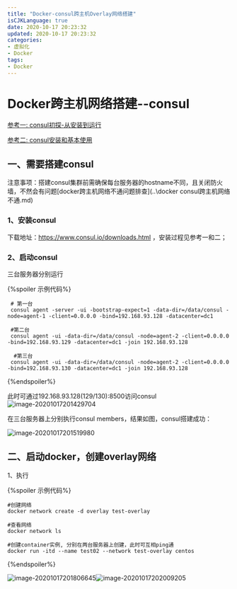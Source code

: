 ```yaml
---
title: "Docker-consul跨主机Overlay网络搭建"
isCJKLanguage: true
date: 2020-10-17 20:23:32
updated: 2020-10-17 20:23:32
categories: 
- 虚拟化
- Docker
tags: 
- Docker
---
```


# Docker跨主机网络搭建--consul

[参考一: consul初探-从安装到运行](https://www.cnblogs.com/viter/p/11018953.html)

[参考二: consul安装和基本使用](https://sanyuesha.com/2017/11/15/what-about-consul/)

## 一、需要搭建consul

注意事项：搭建consul集群前需确保每台服务器的hostname不同，且关闭防火墙，不然会有问题[docker跨主机网络不通问题排查](..\docker consul跨主机网络不通.md)

### 1、安装consul

下载地址：https://www.consul.io/downloads.html ，安装过程见参考一和二；

### 2、启动consul

三台服务器分别运行

{%spoiler 示例代码%}
```shell
 # 第一台
 consul agent -server -ui -bootstrap-expect=1 -data-dir=/data/consul -node=agent-1 -client=0.0.0.0 -bind=192.168.93.128 -datacenter=dc1
 
 #第二台
 consul agent -ui -data-dir=/data/consul -node=agent-2 -client=0.0.0.0 -bind=192.168.93.129 -datacenter=dc1 -join 192.168.93.128
 
  #第三台
 consul agent -ui -data-dir=/data/consul -node=agent-2 -client=0.0.0.0 -bind=192.168.93.130 -datacenter=dc1 -join 192.168.93.128
```
{%endspoiler%}

此时可通过192.168.93.128(129/130):8500访问consul![image-20201017201429704](https://raw.githubusercontent.com/Abug0/Typora-Pics/master/pics/Typora20201017201429.png)

在三台服务器上分别执行consul members，结果如图，consul搭建成功：

![image-20201017201519980](https://raw.githubusercontent.com/Abug0/Typora-Pics/master/pics/Typora20201017201520.png)

## 二、启动docker，创建overlay网络

1、执行

{%spoiler 示例代码%}
```
#创建网络
docker network create -d overlay test-overlay

#查看网络
docker network ls

#创建container实例, 分别在两台服务器上创建，此时可互相ping通
docker run -itd --name test02 --network test-overlay centos
```
{%endspoiler%}

![image-20201017201806645](https://raw.githubusercontent.com/Abug0/Typora-Pics/master/pics/Typora20201017201806.png)![image-20201017202009205](https://raw.githubusercontent.com/Abug0/Typora-Pics/master/pics/Typora20201017202009.png)